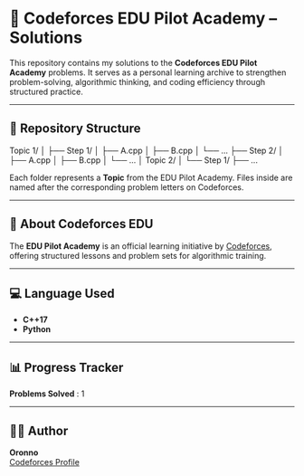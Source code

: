 # 🧠 Codeforces EDU Pilot Academy – Solutions

This repository contains my solutions to the **Codeforces EDU Pilot Academy** problems.
It serves as a personal learning archive to strengthen problem-solving, algorithmic thinking,
and coding efficiency through structured practice.

-------------------------------------------------------------------------------

## 📂 Repository Structure

Topic 1/
│
├── Step 1/
│   ├── A.cpp
│   ├── B.cpp
│   └── ...
├── Step 2/
│   ├── A.cpp
│   ├── B.cpp
│   └── ...
│
Topic 2/
│
└── Step 1/
    ├── ...

Each folder represents a **Topic** from the EDU Pilot Academy.
Files inside are named after the corresponding problem letters on Codeforces.

-------------------------------------------------------------------------------

## 🧩 About Codeforces EDU

The **EDU Pilot Academy** is an official learning initiative by
[Codeforces](https://codeforces.com/edu), offering structured lessons and problem sets
for algorithmic training.

-------------------------------------------------------------------------------

## 💻 Language Used

- **C++17**
- **Python**

-------------------------------------------------------------------------------

## 📊 Progress Tracker

**Problems Solved** : 1

-------------------------------------------------------------------------------


## 🧑‍💻 Author

**Oronno**  
[Codeforces Profile](https://codeforces.com/profile/Oronno1003) 